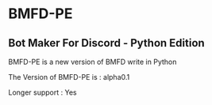 # BMFD-PE
## Bot Maker For Discord - Python Edition

BMFD-PE is a new version of BMFD write in Python

The Version of BMFD-PE is : alpha0.1

Longer support : Yes

